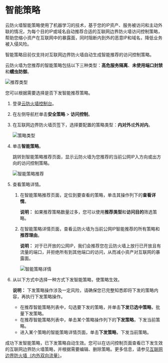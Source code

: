 # 智能策略

云防火墙智能策略使用了机器学习的技术，基于您的IP资产、服务被访问和主动外联的情况，为每个目的IP或域名自动推荐合适的互联网边界防火墙访问控制策略，帮助您缩小资产在互联网中的暴露面，同时阻断内到外的恶意IP和域名，降低业务被入侵风险。

智能策略目前仅支持对互联网边界防火墙自动生成智能推荐的访问控制策略。

云防火墙为您推荐的智能策略包括以下三种类型：**高危服务隔离**、**未使用端口封禁**和**蠕虫防御**。

![推荐类型](https://static-aliyun-doc.oss-cn-hangzhou.aliyuncs.com/assets/img/zh-CN/4414258951/p75076.png)

您可以根据需要选择是否下发智能推荐策略。

1.  登录[云防火墙控制台](https://yundun.console.aliyun.com/?p=cfwnext)。

2.  在左侧导航栏单击**安全策略** \> **访问控制**。

3.  在互联网边界防火墙页签下，选择要配置的策略类型：**内对外**或**外对内**。

    ![策略类型](https://static-aliyun-doc.oss-cn-hangzhou.aliyuncs.com/assets/img/zh-CN/4414258951/p75073.png)

4.  单击**智能策略**。

    跳转到智能策略推荐页面，显示云防火墙为您推荐的当前公网IP入方向或出方向的访问控制策略。

    ![智能策略推荐](https://static-aliyun-doc.oss-cn-hangzhou.aliyuncs.com/assets/img/zh-CN/4414258951/p75074.png)

5.  查看策略详情。

    1.  在智能策略推荐页面，定位到要查看的策略，单击其操作列下的**查看详情**。

        **说明：** 如果推荐策略数量过多，您可以使用**推荐类型**和**访问目的**筛选策略。

    2.  在智能策略详情页面，查看云防火墙为当前公网IP智能推荐的所有策略和**推荐理由**。

        **说明：** 对于已开放的公网IP，我们会推荐您在云防火墙上放行已开放且有流量的端口，并拒绝所有到其他端口的访问，从而减小资产对互联网的暴露面。

        ![智能策略详情](https://static-aliyun-doc.oss-cn-hangzhou.aliyuncs.com/assets/img/zh-CN/5414258951/p75085.png)

6.  从以下方式中选择一种方式下发智能策略，使策略生效。

    **说明：** 下发策略操作涉及一定风险，请确保您已完整知悉即将下发的策略内容，再执行下发策略操作。

    -   在推荐智能策略列表中，勾选要下发的策略，并单击**下发已选中策略**，批量下发策略。
    -   在推荐智能策略列表中，单击某个策略操作列下的**下发策略**，下发当前策略。
    -   进入某个策略的智能策略详情页面，单击**下发策略**，下发当前策略。

成功下发智能策略，已下发策略自动生效。您可以在访问控制页面查看已下发生效的互联网边界防火墙策略，并根据需要编辑、删除策略。更多信息，请参见[互联网边界防火墙（内外双向流量）](/cn.zh-CN/访问控制/互联网边界防火墙（内外双向流量）.md)。

